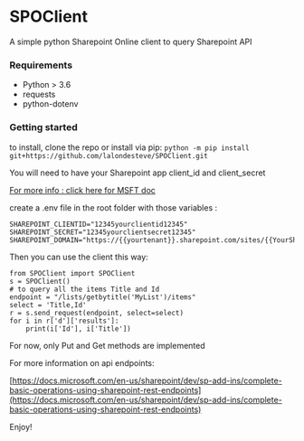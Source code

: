 # SPOClient
A simple python Sharepoint Online client to query Sharepoint API

### Requirements
- Python > 3.6
- requests
- python-dotenv

### Getting started
to install, clone the repo or install via pip:
`python -m pip install git+https://github.com/lalondesteve/SPOClient.git`


You will need to have your Sharepoint app client_id and client_secret

[For more info : click here for MSFT doc](https://docs.microsoft.com/en-us/sharepoint/dev/sp-add-ins/register-sharepoint-add-ins)

create a .env file in the root folder with those variables :
```
SHAREPOINT_CLIENTID="12345yourclientid12345"
SHAREPOINT_SECRET="12345yourclientsecret12345"
SHAREPOINT_DOMAIN="https://{{yourtenant}}.sharepoint.com/sites/{{YourSharepointSite}}"
```
Then you can use the client this way:

```
from SPOClient import SPOClient
s = SPOClient()
# to query all the items Title and Id
endpoint = "/lists/getbytitle('MyList')/items"
select = 'Title,Id'
r = s.send_request(endpoint, select=select)
for i in r['d']['results']:
    print(i['Id'], i['Title'])
```
For now, only Put and Get methods are implemented

For more information on api endpoints:

[https://docs.microsoft.com/en-us/sharepoint/dev/sp-add-ins/complete-basic-operations-using-sharepoint-rest-endpoints](https://docs.microsoft.com/en-us/sharepoint/dev/sp-add-ins/complete-basic-operations-using-sharepoint-rest-endpoints)

Enjoy!